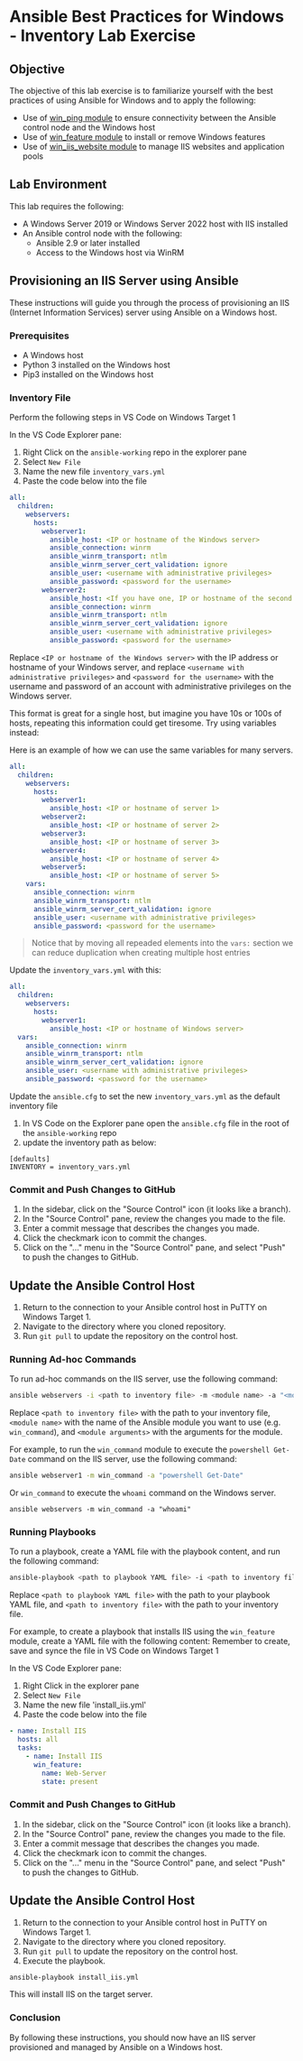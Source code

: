 # Ansible Best Practices for Windows - Inventory Lab Exercise

## Objective

The objective of this lab exercise is to familiarize yourself with the best practices of using Ansible for Windows and to apply the following:

- Use of [win_ping module](https://docs.ansible.com/ansible/latest/collections/ansible/windows/win_ping_module.html) to ensure connectivity between the Ansible control node and the Windows host
- Use of [win_feature module](https://docs.ansible.com/ansible/latest/collections/ansible/windows/win_feature_module.html) to install or remove Windows features
- Use of [win_iis_website module](https://docs.ansible.com/ansible/latest/collections/ansible/windows/win_iis_website_module.html) to manage IIS websites and application pools

## Lab Environment

This lab requires the following:

- A Windows Server 2019 or Windows Server 2022 host with IIS installed
- An Ansible control node with the following:
  - Ansible 2.9 or later installed
  - Access to the Windows host via WinRM


## Provisioning an IIS Server using Ansible

These instructions will guide you through the process of provisioning an IIS (Internet Information Services) server using Ansible on a Windows host.

### Prerequisites
- A Windows host
- Python 3 installed on the Windows host
- Pip3 installed on the Windows host

### Inventory File
Perform the following steps in VS Code on Windows Target 1

In the VS Code Explorer pane:

1. Right Click on the `ansible-working` repo in the explorer pane
1. Select `New File`
1. Name the new file `inventory_vars.yml`
1. Paste the code below into the file

```yml
all:
  children:
    webservers:
      hosts:
        webserver1:
          ansible_host: <IP or hostname of the Windows server>
          ansible_connection: winrm
          ansible_winrm_transport: ntlm
          ansible_winrm_server_cert_validation: ignore
          ansible_user: <username with administrative privileges>
          ansible_password: <password for the username>
        webserver2:    
          ansible_host: <If you have one, IP or hostname of the second Windows server>
          ansible_connection: winrm
          ansible_winrm_transport: ntlm
          ansible_winrm_server_cert_validation: ignore
          ansible_user: <username with administrative privileges>
          ansible_password: <password for the username>

```
Replace `<IP or hostname of the Windows server>` with the IP address or hostname of your Windows server, and replace `<username with administrative privileges>` and `<password for the username>` with the username and password of an account with administrative privileges on the Windows server.

This format is great for a single host, but imagine you have 10s or 100s of hosts, repeating this information could get tiresome.
Try using variables instead:

Here is an example of how we can use the same variables for many servers. 

```yml
all:
  children:
    webservers:
      hosts:
        webserver1:
          ansible_host: <IP or hostname of server 1>
        webserver2:
          ansible_host: <IP or hostname of server 2>
        webserver3:
          ansible_host: <IP or hostname of server 3>
        webserver4:
          ansible_host: <IP or hostname of server 4>
        webserver5:
          ansible_host: <IP or hostname of server 5>    
    vars:
      ansible_connection: winrm
      ansible_winrm_transport: ntlm
      ansible_winrm_server_cert_validation: ignore
      ansible_user: <username with administrative privileges>
      ansible_password: <password for the username>
```

> Notice that by moving all repeaded elements into the `vars:` section we can reduce duplication when creating multiple host entries

Update the `inventory_vars.yml` with this: 

```yaml
all:
  children:
    webservers:
      hosts:
        webserver1:
          ansible_host: <IP or hostname of Windows server> 
  vars:
    ansible_connection: winrm
    ansible_winrm_transport: ntlm
    ansible_winrm_server_cert_validation: ignore
    ansible_user: <username with administrative privileges>
    ansible_password: <password for the username>
```

Update the `ansible.cfg` to set the new `inventory_vars.yml` as the default inventory file

1. In VS Code on the Explorer pane open the `ansible.cfg` file in the root of the `ansible-working` repo
2. update the inventory path as below:

```
[defaults]
INVENTORY = inventory_vars.yml
```

### Commit and Push Changes to GitHub

1. In the sidebar, click on the "Source Control" icon (it looks like a branch).
2. In the "Source Control" pane, review the changes you made to the file.
3. Enter a commit message that describes the changes you made.
4. Click the checkmark icon to commit the changes.
5. Click on the "..." menu in the "Source Control" pane, and select "Push" to push the changes to GitHub.

## Update the Ansible Control Host

1. Return to the connection to your Ansible control host in PuTTY on Windows Target 1.
2. Navigate to the directory where you cloned repository.
3. Run `git pull` to update the repository on the control host.

### Running Ad-hoc Commands

To run ad-hoc commands on the IIS server, use the following command:

```bash
ansible webservers -i <path to inventory file> -m <module name> -a "<module arguments>"
```

Replace `<path to inventory file>` with the path to your inventory file, `<module name>` with the name of the Ansible module you want to use (e.g. `win_command`), and `<module arguments>` with the arguments for the module.

For example, to run the `win_command` module to execute the `powershell Get-Date` command on the IIS server, use the following command:

```bash
ansible webserver1 -m win_command -a "powershell Get-Date"
```

Or `win_command` to execute the `whoami` command on the Windows server.

```
ansible webservers -m win_command -a "whoami"
```
### Running Playbooks

To run a playbook, create a YAML file with the playbook content, and run the following command:

```bash
ansible-playbook <path to playbook YAML file> -i <path to inventory file>
```

Replace `<path to playbook YAML file>` with the path to your playbook YAML file, and `<path to inventory file>` with the path to your inventory file.

For example, to create a playbook that installs IIS using the `win_feature` module, create a YAML file with the following content:
Remember to create, save and synce the file in VS Code on Windows Target 1

In the VS Code Explorer pane:

1. Right Click in the explorer pane
1. Select `New File`
1. Name the new file 'install_iis.yml'
1. Paste the code below into the file

```yml
- name: Install IIS
  hosts: all
  tasks:
    - name: Install IIS
      win_feature:
        name: Web-Server
        state: present
```

### Commit and Push Changes to GitHub

1. In the sidebar, click on the "Source Control" icon (it looks like a branch).
2. In the "Source Control" pane, review the changes you made to the file.
3. Enter a commit message that describes the changes you made.
4. Click the checkmark icon to commit the changes.
5. Click on the "..." menu in the "Source Control" pane, and select "Push" to push the changes to GitHub.

## Update the Ansible Control Host

1. Return to the connection to your Ansible control host in PuTTY on Windows Target 1.
2. Navigate to the directory where you cloned repository.
3. Run `git pull` to update the repository on the control host.
4. Execute the playbook.

```bash
ansible-playbook install_iis.yml
```

This will install IIS on the target server.

### Conclusion

By following these instructions, you should now have an IIS server provisioned and managed by Ansible on a Windows host.
